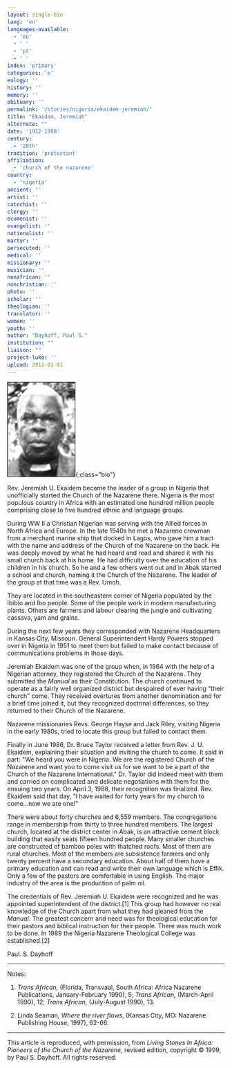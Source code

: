```yaml
---
layout: single-bio
lang: 'en'
languages-available:
  - 'en'
  - ' '
  - 'pt'
  - ' '
index: 'primary'
categories: 'e'
eulogy: ''
history: ''
memory: ''
obituary: ''
permalink: '/stories/nigeria/ekaidem-jeremiah/'
title: "Ekaidem, Jeremiah"
alternate: ""
date: '1912-1990'
century:
  - '20th'
tradition: 'protestant'
affiliation:
  - 'church of the nazarene'
country:
  - 'nigeria'
ancient: ''
artist: ''
catechist: ''
clergy: ''
ecumenist: ''
evangelist: ''
nationalist: ''
martyr: ''
persecuted: ''
medical: ''
missionary: ''
musician: ''
nonafrican: ''
nonchristian: ''
photo: ''
scholar: ''
theologian: ''
translator: ''
women: ''
youth: ''
author: "Dayhoff, Paul S."
institution: ""
liaison: ""
project-luke: ''
upload: 2011-01-01
---
```


![Jeremiah Ekaidem](/images/bio-pics/nigeria/ekaidem-jeremiah/ekaidem-jeremiah.jpg){:class="bio"}

Rev. Jeremiah U. Ekaidem became the leader of a group in Nigeria that unofficially started the Church of the Nazarene there.  Nigeria is the most populous country in Africa with an estimated one hundred million people comprising close to five hundred ethnic and language groups.

During WW II a Christian Nigerian was serving with the Allied forces in North Africa and Europe.  In the late 1940s he met a Nazarene crewman from a merchant marine ship that docked in Lagos, who gave him a tract with the name and address of the Church of the Nazarene on the back.  He was deeply moved by what he had heard and read and shared it with his small church back at his home. He had difficulty over the education of his children in his church.  So he and a few others went out and in Abak started a school and church, naming it the Church of the Nazarene.  The leader of the group at that time was a Rev. Umoh.

They are located in the southeastern corner of Nigeria populated by the Ibibio and Ibo people.  Some of the people work in modern manufacturing plants.  Others are farmers and labour clearing the jungle and cultivating cassava, yam and grains.

During the next few years they corresponded with Nazarene Headquarters in Kansas City, Missouri.  General Superintendent Hardy Powers stopped over in Nigeria in 1951 to meet them but failed to make contact because of communications problems in those days.

Jeremiah Ekaidem was one of the group when, in 1964 with the help of a Nigerian attorney, they registered the Church of the Nazarene.  They submitted the *Manual* as their Constitution.  The church continued to operate as a fairly well organized district but despaired of ever having "their church" come.  They received overtures from another denomination and for a brief time joined it, but they recognized doctrinal differences, so they returned to their Church of the Nazarene.

Nazarene missionaries Revs. George Hayse and Jack Riley, visiting Nigeria in the early 1980s, tried to locate this group but failed to contact them.

Finally in June 1986, Dr. Bruce Taylor received a letter from Rev. J. U. Ekaidem, explaining their situation and inviting the church to come. It said in part: "We heard you were in Nigeria.  We are the registered Church of the Nazarene and want you to come visit us for we want to be a part of the Church of the Nazarene International."  Dr. Taylor did indeed meet with them and carried on complicated and delicate negotiations with them for the ensuing two years.  On April 3, 1988, their recognition was finalized.  Rev. Ekaidem said that day, "I have waited for forty years for my church to come...now we are one!"

There were about forty churches and 6,559 members.  The congregations range in membership from thirty to three hundred members.  The largest church, located at the district center in Abak, is an attractive cement block building that easily seats fifteen hundred people.  Many smaller churches are constructed of bamboo poles with thatched roofs.  Most of them are rural churches.  Most of the members are subsistence farmers and only twenty percent have a secondary education.  About half of them have a primary education and can read and write their own language which is Effik.  Only a few of the pastors are comfortable in using English.  The major industry of the area is the production of palm oil.

The credentials of  Rev. Jeremiah U. Ekaidem were recognized and he was appointed superintendent of the district.[1]   This group had however no real knowledge of the Church apart from what they had gleaned from the *Manual*.  The greatest concern and need was for theological education for their pastors and biblical instruction for their people.   There was much work to be done.  In 1989 the Nigeria Nazarene Theological College was established.[2]

Paul. S. Dayhoff

---
Notes:

1. *Trans African,* (Florida, Transvaal, South Africa: Africa Nazarene Publications, January-February 1990), 5; *Trans African,* (March-April 1990), 12; *Trans African,* (July-August 1990), 13.

2. Linda Seaman, *Where the river flows*, (Kansas City, MO: Nazarene Publishing House, 1997), 62-66.

---

This article is reproduced, with permission, from *Living Stones In Africa: Pioneers of the Church of the Nazarene*, revised edition, copyright &copy; 1999, by Paul S. Dayhoff.  All rights reserved.